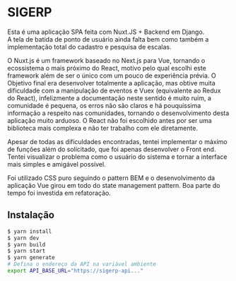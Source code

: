 # SIGERP

Esta é uma aplicação SPA feita com Nuxt.JS + Backend em Django.  
A tela de batida de ponto de usuário ainda falta bem como também a implementação total do cadastro e pesquisa de escalas.  
  
O Nuxt.js é um framework baseado no Next.js para Vue, tornando o ecossistema o mais próximo do React, motivo pelo qual escolhi este framework além de ser o único com um pouco de experiência prévia. O Objetivo final era desenvolver totalmente a aplicação, mas obtive muita dificuldade com a manipulação de eventos e Vuex (equivalente ao Redux do React), infelizmente a documentação neste sentido é muito ruim, a comunidade é pequena, os erros não são claros e há pouquíssima informação a respeito nas comunidades, tornando o desenvolvimento desta aplicação muito arduoso. O React não foi escolhido antes por ser uma biblioteca mais complexa e não ter trabalho com ele diretamente.  

Apesar de todas as dificuldades encontradas, tentei implementar o máximo de funções além do solicitado, que foi apenas desenvolver o Front end. Tentei visualizar o problema como o usuário do sistema e tornar a interface mais simples e amigável possível.  
  
Foi utilizado CSS puro seguindo o pattern BEM e o desenvolvimento da aplicação Vue girou em todo do state management pattern. Boa parte do tempo foi investida em refatoração. 


## Instalação

``` bash
$ yarn install
$ yarn dev
$ yarn build
$ yarn start
$ yarn generate
# Defina o endereço da API na variável ambiente
export API_BASE_URL="https://sigerp-api..." 
```  
  
